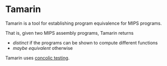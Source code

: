 # Tamarin
Tamarin is a tool for establishing program equivalence for MIPS programs.

That is, given two MIPS assembly programs, Tamarin returns
  * _distinct_ if the programs can be shown to compute different functions
  * _maybe equivalent_ otherwise

Tamarin uses [concolic testing](https://en.wikipedia.org/wiki/Concolic_testing).
